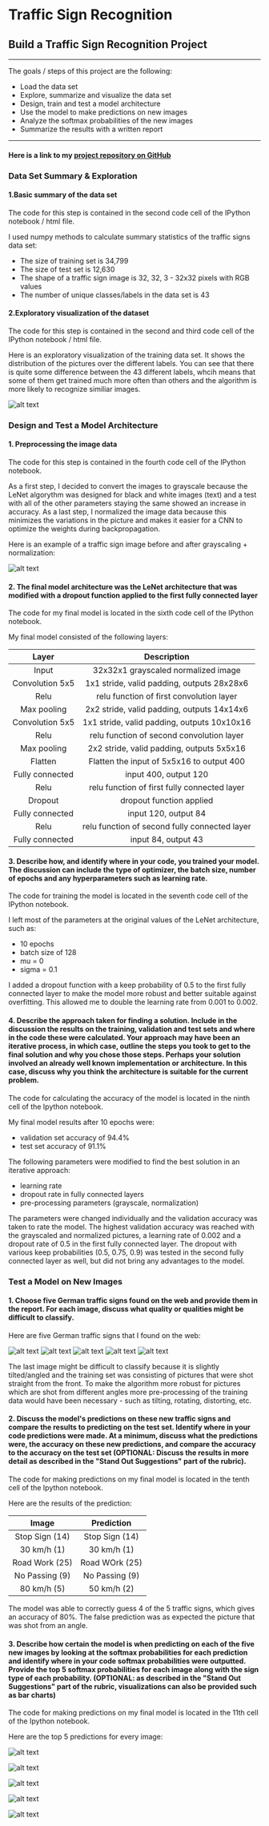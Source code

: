 # **Traffic Sign Recognition** 

## **Build a Traffic Sign Recognition Project**
---
The goals / steps of this project are the following:
* Load the data set
* Explore, summarize and visualize the data set
* Design, train and test a model architecture
* Use the model to make predictions on new images
* Analyze the softmax probabilities of the new images
* Summarize the results with a written report


[//]: # (Image References)

[image1]: ./training_data_graph.jpg "Training Data"
[image2]: ./sample_sign_pprocess.jpg "Preprocessing"
[image3]: ./examples/random_noise.jpg "Random Noise"
[image4]: ./web_images/1.jpg "Traffic Sign 1"
[image5]: ./web_images/2.jpg "Traffic Sign 2"
[image6]: ./web_images/3.jpg "Traffic Sign 3"
[image7]: ./web_images/4.jpg "Traffic Sign 4"
[image8]: ./web_images/5.jpg "Traffic Sign 5"
[image9]: ./predictions/bar_1.JPG "Bar Graph Image 1"
[image10]: ./predictions/bar_2.JPG "Bar Graph Image 2"
[image11]: ./predictions/bar_3.JPG "Bar Graph Image 3"
[image12]: ./predictions/bar_4.JPG "Bar Graph Image 4"
[image13]: ./predictions/bar_5.JPG "Bar Graph Image 5"


---

#### Here is a link to my [project repository on GitHub](https://github.com/Ridgebeck/Traffic_Sign_Classifier-P2)

### Data Set Summary & Exploration

#### 1.Basic summary of the data set

The code for this step is contained in the second code cell of the IPython notebook / html file.  

I used numpy methods to calculate summary statistics of the traffic signs data set:

* The size of training set is 34,799
* The size of test set is 12,630
* The shape of a traffic sign image is 32, 32, 3 - 32x32 pixels with RGB values
* The number of unique classes/labels in the data set is 43

#### 2.Exploratory visualization of the dataset

The code for this step is contained in the second and third code cell of the IPython notebook / html file.  

Here is an exploratory visualization of the training data set. It shows the distribution of the pictures over the different labels. You can see that there is quite some difference between the 43 different labels, whcih means that some of them get trained much more often than others and the algorithm is more likely to recognize similiar images.




![alt text][image1]

### Design and Test a Model Architecture

#### 1. Preprocessing the image data

The code for this step is contained in the fourth code cell of the IPython notebook.

As a first step, I decided to convert the images to grayscale because the LeNet algorythm was designed for black and white images (text) and a test with all of the other parameters staying the same showed an increase in accuracy.
As a last step, I normalized the image data because this minimizes the variations in the picture and makes it easier for a CNN to optimize the weights during backpropagation.

Here is an example of a traffic sign image before and after grayscaling + normalization:


![alt text][image2]


#### 2. The final model architecture was the LeNet architecture that was modified with a dropout function applied to the first fully connected layer

The code for my final model is located in the sixth code cell of the IPython notebook. 

My final model consisted of the following layers:

| Layer         	      	|     Description	        				                 	| 
|:---------------------:|:---------------------------------------------:| 
| Input         		      | 32x32x1 grayscaled normalized image   						 	| 
| Convolution 5x5      	| 1x1 stride, valid padding, outputs 28x28x6   	|
| Relu			             	 | relu function of first convolution layer						|
| Max pooling	      	   | 2x2 stride, valid padding, outputs 14x14x6 			|
| Convolution 5x5	      | 1x1 stride, valid padding, outputs 10x10x16   |
| Relu                  | relu function of second convolution layer	    |
| Max pooling				       | 2x2 stride, valid padding, outputs 5x5x16     |
| Flatten    				       | Flatten the input of 5x5x16 to output 400     |
| Fully connected       | input 400, output 120                         |
| Relu       				       | relu function of first fully connected layer	 |
| Dropout    				       | dropout function applied                      |
|	Fully connected       |	input 120, output 84 					              						|
| Relu       				       | relu function of second fully connected layer	|
|	Fully connected       |	input 84, output 43  					              						|
 


#### 3. Describe how, and identify where in your code, you trained your model. The discussion can include the type of optimizer, the batch size, number of epochs and any hyperparameters such as learning rate.

The code for training the model is located in the seventh code cell of the IPython notebook.

I left most of the parameters at the original values of the LeNet architecture, such as:

* 10 epochs
* batch size of 128
* mu = 0
* sigma = 0.1

I added a dropout function with a keep probability of 0.5 to the first fully connected layer to make the model more robust and better suitable against overfitting. This allowed me to double the learning rate from 0.001 to 0.002.


#### 4. Describe the approach taken for finding a solution. Include in the discussion the results on the training, validation and test sets and where in the code these were calculated. Your approach may have been an iterative process, in which case, outline the steps you took to get to the final solution and why you chose those steps. Perhaps your solution involved an already well known implementation or architecture. In this case, discuss why you think the architecture is suitable for the current problem.

The code for calculating the accuracy of the model is located in the ninth cell of the Ipython notebook.

My final model results after 10 epochs were:

* validation set accuracy of 94.4%
* test set accuracy of 91.1%

The following parameters were modified to find the best solution in an iterative approach:

* learning rate
* dropout rate in fully connected layers
* pre-processing parameters (grayscale, normalization)

The parameters were changed individually and the validation accuracy was taken to rate the model. The highest validation accuracy was reached with the grayscaled and normalized pictures, a learning rate of 0.002 and a dropout rate of 0.5 in the first fully connected layer. The dropout with various keep probabilities (0.5, 0.75, 0.9) was tested in the second fully connected layer as well, but did not bring any advantages to the model.


### Test a Model on New Images

#### 1. Choose five German traffic signs found on the web and provide them in the report. For each image, discuss what quality or qualities might be difficult to classify.

Here are five German traffic signs that I found on the web:

![alt text][image4] ![alt text][image5] ![alt text][image6] 
![alt text][image7] ![alt text][image8]


The last image might be difficult to classify because it is slightly tilted/angled and the training set was consisting of pictures that were shot straight from the front. To make the algorithm more robust for pictures which are shot from different angles more pre-processing of the training data would have been necessary - such as tilting, rotating, distorting, etc.

#### 2. Discuss the model's predictions on these new traffic signs and compare the results to predicting on the test set. Identify where in your code predictions were made. At a minimum, discuss what the predictions were, the accuracy on these new predictions, and compare the accuracy to the accuracy on the test set (OPTIONAL: Discuss the results in more detail as described in the "Stand Out Suggestions" part of the rubric).

The code for making predictions on my final model is located in the tenth cell of the Ipython notebook.

Here are the results of the prediction:

| Image			              |     Prediction	        					                  | 
|:---------------------:|:---------------------------------------------:| 
| Stop Sign (14)      		| Stop Sign (14) 					                         	| 
| 30 km/h (1)		        	| 30 km/h (1)		 		                             	|
| Road Work (25)        | Road WOrk (25)                               	|
| No Passing (9)	     		| No Passing (9)	 			                          	|
| 80 km/h (5)          	| 50 km/h (2)	       				                    			|


The model was able to correctly guess 4 of the 5 traffic signs, which gives an accuracy of 80%. The false prediction was as expected the picture that was shot from an angle.

#### 3. Describe how certain the model is when predicting on each of the five new images by looking at the softmax probabilities for each prediction and identify where in your code softmax probabilities were outputted. Provide the top 5 softmax probabilities for each image along with the sign type of each probability. (OPTIONAL: as described in the "Stand Out Suggestions" part of the rubric, visualizations can also be provided such as bar charts)

The code for making predictions on my final model is located in the 11th cell of the Ipython notebook.

Here are the top 5 predictions for every image:

![alt text][image9]

![alt text][image10]

![alt text][image11]

![alt text][image12]

![alt text][image13]

